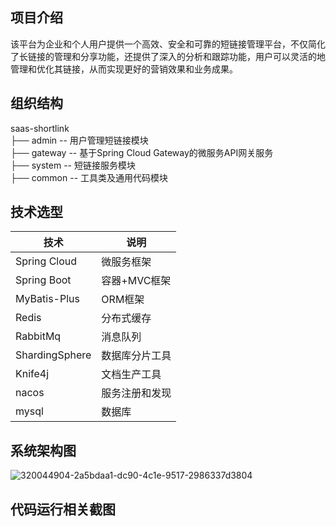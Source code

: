 ## 项目介绍
该平台为企业和个人用户提供一个高效、安全和可靠的短链接管理平台，不仅简化了长链接的管理和分享功能，还提供了深入的分析和跟踪功能，用户可以灵活的地管理和优化其链接，从而实现更好的营销效果和业务成果。

## 组织结构
saas-shortlink  
├── admin -- 用户管理短链接模块  
├── gateway -- 基于Spring Cloud Gateway的微服务API网关服务  
├── system -- 短链接服务模块  
├── common -- 工具类及通用代码模块

## 技术选型
| 技术 | 说明 |
| --- | --- |
| Spring Cloud | 微服务框架 |
| Spring Boot | 容器+MVC框架 |
| MyBatis-Plus | ORM框架 |
| Redis | 分布式缓存 |
| RabbitMq | 消息队列 |
| ShardingSphere | 数据库分片工具 |
| Knife4j | 文档生产工具 |
| nacos | 服务注册和发现 |
| mysql | 数据库 |
## 系统架构图
![320044904-2a5bdaa1-dc90-4c1e-9517-2986337d3804](https://github.com/shuiking/saas-shortlink/assets/86963048/f1232079-f7ed-4b38-a242-570836b7d6aa)



## 代码运行相关截图
